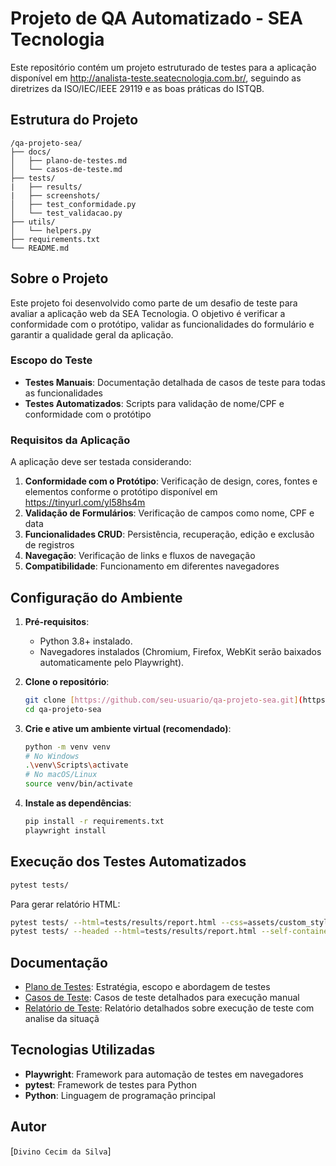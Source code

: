 # Projeto de QA Automatizado - SEA Tecnologia

Este repositório contém um projeto estruturado de testes para a aplicação disponível em http://analista-teste.seatecnologia.com.br/, seguindo as diretrizes da ISO/IEC/IEEE 29119 e as boas práticas do ISTQB.

## Estrutura do Projeto

```
/qa-projeto-sea/
├── docs/
│   ├── plano-de-testes.md
│   └── casos-de-teste.md
├── tests/
|   ├── results/
|   ├── screenshots/
│   ├── test_conformidade.py
│   └── test_validacao.py
├── utils/
│   └── helpers.py
├── requirements.txt
└── README.md
```

## Sobre o Projeto

Este projeto foi desenvolvido como parte de um desafio de teste para avaliar a aplicação web da SEA Tecnologia. O objetivo é verificar a conformidade com o protótipo, validar as funcionalidades do formulário e garantir a qualidade geral da aplicação.

### Escopo do Teste

- **Testes Manuais**: Documentação detalhada de casos de teste para todas as funcionalidades
- **Testes Automatizados**: Scripts para validação de nome/CPF e conformidade com o protótipo

### Requisitos da Aplicação

A aplicação deve ser testada considerando:

1. **Conformidade com o Protótipo**: Verificação de design, cores, fontes e elementos conforme o protótipo disponível em https://tinyurl.com/yl58hs4m
2. **Validação de Formulários**: Verificação de campos como nome, CPF e data
3. **Funcionalidades CRUD**: Persistência, recuperação, edição e exclusão de registros
4. **Navegação**: Verificação de links e fluxos de navegação
5. **Compatibilidade**: Funcionamento em diferentes navegadores

## Configuração do Ambiente

1.  **Pré-requisitos**:
    * Python 3.8+ instalado.
    * Navegadores instalados (Chromium, Firefox, WebKit serão baixados automaticamente pelo Playwright).

2.  **Clone o repositório**:
    ```bash
    git clone [https://github.com/seu-usuario/qa-projeto-sea.git](https://github.com/seu-usuario/qa-projeto-sea.git)
    cd qa-projeto-sea
    ```

3.  **Crie e ative um ambiente virtual (recomendado)**:
    ```bash
    python -m venv venv
    # No Windows
    .\venv\Scripts\activate
    # No macOS/Linux
    source venv/bin/activate
    ```

4.  **Instale as dependências**:
    ```bash
    pip install -r requirements.txt
    playwright install
    ```

## Execução dos Testes Automatizados

```bash
pytest tests/
```

Para gerar relatório HTML:
```bash
pytest tests/ --html=tests/results/report.html --css=assets/custom_style.css  # ou
pytest tests/ --headed --html=tests/results/report.html --self-contained-html
```

## Documentação

- [Plano de Testes](docs/plano-de-testes.md): Estratégia, escopo e abordagem de testes
- [Casos de Teste](docs/casos-de-teste.md): Casos de teste detalhados para execução manual
- [Relatório de Teste](docs/relatorio_testes_gerado.md): Relatório detalhados sobre execução de teste com analise da situaçã

## Tecnologias Utilizadas

- **Playwright**: Framework para automação de testes em navegadores
- **pytest**: Framework de testes para Python
- **Python**: Linguagem de programação principal

## Autor

[`Divino Cecim da Silva`]